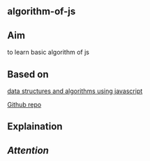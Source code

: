 ## algorithm-of-js

## Aim
   to learn basic algorithm of js

## Based on
   [data structures and algorithms using javascript]()
   
   [Github repo](https://github.com/oreillymedia/data_structures_and_algorithms_using_javascript)
  
## Explaination
   

## *Attention*
   
